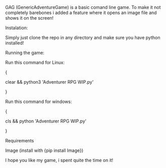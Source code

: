GAG (GenericAdventureGame)
is a basic comand line game.
To make it not completely barebones 
i added a feature where it opens an 
image file and shows it on the screen!

Instalation:
 
Simply just clone the repo in any directory and make sure you have python installed!


Running the game:

Run this command for Linux:

{    

clear && python3 'Adventurer RPG WIP.py'

}

Run this command for windows:

{

cls && python 'Adventurer RPG WIP.py'

}


Requirements

Image (install with {pip install Image})

I hope you like my game, i spent quite the time on it!
